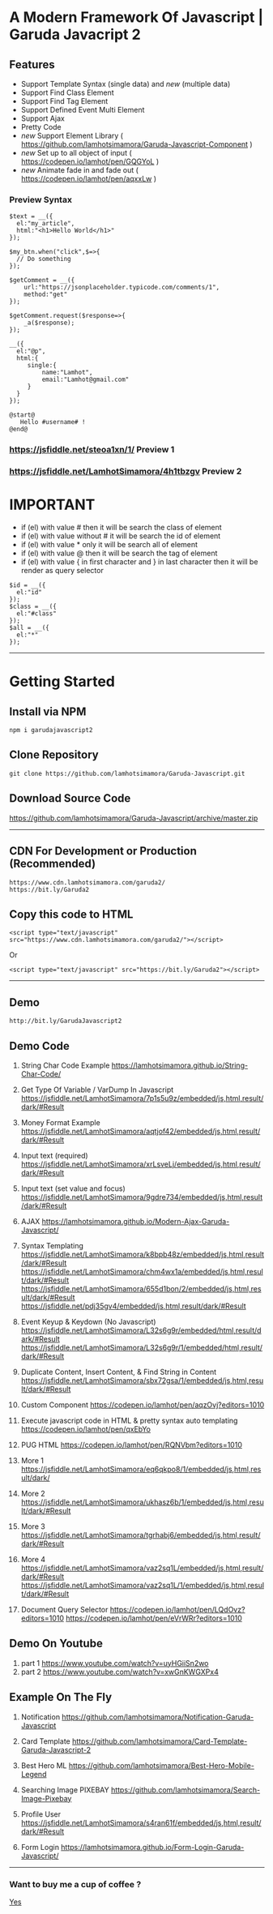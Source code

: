 # A Modern Framework  Of Javascript | Garuda Javacript 2 

## Features
- Support Template Syntax (single data) and *new* (multiple data)
- Support Find Class Element
- Support Find Tag Element
- Support Defined Event Multi Element
- Support Ajax
- Pretty Code
- *new* Support Element Library ( https://github.com/lamhotsimamora/Garuda-Javascript-Component )
- *new* Set up to all object of input ( https://codepen.io/lamhot/pen/GQGYoL )
- *new* Animate fade in and fade out ( https://codepen.io/lamhot/pen/aqxxLw )

### Preview Syntax 
```
$text = __({
  el:"my_article",
  html:"<h1>Hello World</h1>"
});
```

```
$my_btn.when("click",$=>{
  // Do something 
});

$getComment = __({
    url:"https://jsonplaceholder.typicode.com/comments/1",
    method:"get"
});

$getComment.request($response=>{
    _a($response);
});

__({
  el:"@p",
  html:{
  	 single:{
         name:"Lamhot",
         email:"Lamhot@gmail.com"
     }
  }
});

@start@
   Hello #username# !
@end@
```
### https://jsfiddle.net/steoa1xn/1/ Preview 1
### https://jsfiddle.net/LamhotSimamora/4h1tbzgv Preview 2

# IMPORTANT
- if (el) with value # then it will be search the class of element
- if (el) with value without # it will be search the id of element
- if (el) with value * only it will be search all of element
- if (el) with value @ then it will be search the tag of element
- if (el) with value { in first character and } in last character then it will be render as query selector
```
$id = __({
  el:"id"
});
$class = __({
  el:"#class"
});
$all = __({
  el:"*"
});
```
--------------------
# Getting Started

## Install via NPM
```
npm i garudajavascript2
```

## Clone Repository
```
git clone https://github.com/lamhotsimamora/Garuda-Javascript.git
```

## Download Source Code
https://github.com/lamhotsimamora/Garuda-Javascript/archive/master.zip

--------------------------------
## CDN For Development or Production (Recommended)
```
https://www.cdn.lamhotsimamora.com/garuda2/ 
https://bit.ly/Garuda2
```
## Copy this code to HTML
```
<script type="text/javascript" src="https://www.cdn.lamhotsimamora.com/garuda2/"></script>
```
Or
```
<script type="text/javascript" src="https://bit.ly/Garuda2"></script>
```
------------------------------

## Demo
```
http://bit.ly/GarudaJavascript2
```

## Demo Code
1.  String Char Code Example 
https://lamhotsimamora.github.io/String-Char-Code/

2.  Get Type Of Variable / VarDump In Javascript   
https://jsfiddle.net/LamhotSimamora/7p1s5u9z/embedded/js,html,result/dark/#Result

3.  Money Format Example
https://jsfiddle.net/LamhotSimamora/aqtjof42/embedded/js,html,result/dark/#Result

4.  Input text (required)
https://jsfiddle.net/LamhotSimamora/xrLsveLj/embedded/js,html,result/dark/#Result

5.  Input text (set value and focus)
https://jsfiddle.net/LamhotSimamora/9gdre734/embedded/js,html,result/dark/#Result

6.  AJAX
https://lamhotsimamora.github.io/Modern-Ajax-Garuda-Javascript/

7.  Syntax Templating  
https://jsfiddle.net/LamhotSimamora/k8bpb48z/embedded/js,html,result/dark/#Result
https://jsfiddle.net/LamhotSimamora/chm4wx1a/embedded/js,html,result/dark/#Result
https://jsfiddle.net/LamhotSimamora/655d1bon/2/embedded/js,html,result/dark/#Result
https://jsfiddle.net/pdj35gv4/embedded/js,html,result/dark/#Result

8.  Event Keyup & Keydown (No Javascript)
https://jsfiddle.net/LamhotSimamora/L32s6g9r/embedded/html,result/dark/#Result
https://jsfiddle.net/LamhotSimamora/L32s6g9r/1/embedded/html,result/dark/#Result

9. Duplicate Content, Insert Content, & Find String in Content
https://jsfiddle.net/LamhotSimamora/sbx72gsa/1/embedded/js,html,result/dark/#Result

10. Custom Component 
https://codepen.io/lamhot/pen/aqzOvj?editors=1010

11. Execute javascript code in HTML & pretty syntax auto templating
https://codepen.io/lamhot/pen/qxEbYo

12. PUG HTML
https://codepen.io/lamhot/pen/RQNVbm?editors=1010

13. More 1
https://jsfiddle.net/LamhotSimamora/eq6qkpo8/1/embedded/js,html,result/dark/

14. More 2
https://jsfiddle.net/LamhotSimamora/ukhasz6b/1/embedded/js,html,result/dark/#Result

15. More 3
https://jsfiddle.net/LamhotSimamora/tgrhabj6/embedded/js,html,result/dark/#Result

16. More 4
https://jsfiddle.net/LamhotSimamora/vaz2sq1L/embedded/js,html,result/dark/#Result
https://jsfiddle.net/LamhotSimamora/vaz2sq1L/1/embedded/js,html,result/dark/#Result

17. Document Query Selector
https://codepen.io/lamhot/pen/LQdOvz?editors=1010
https://codepen.io/lamhot/pen/eVrWRr?editors=1010

## Demo On Youtube
1. part 1 https://www.youtube.com/watch?v=uyHGiiSn2wo
2. part 2 https://www.youtube.com/watch?v=xwGnKWGXPx4

## Example On The Fly

1. Notification
https://github.com/lamhotsimamora/Notification-Garuda-Javascript

2. Card Template
https://github.com/lamhotsimamora/Card-Template-Garuda-Javascript-2

3. Best Hero ML
https://github.com/lamhotsimamora/Best-Hero-Mobile-Legend

4. Searching Image PIXEBAY
https://github.com/lamhotsimamora/Search-Image-Pixebay

5. Profile User
https://jsfiddle.net/LamhotSimamora/s4ran61f/embedded/js,html,result/dark/#Result

6. Form Login
https://lamhotsimamora.github.io/Form-Login-Garuda-Javascript/


----------------

### Want to buy me a cup of coffee ?
<a href="http://ko-fi.com/Z8Z579XC">Yes</a>
